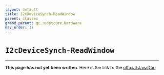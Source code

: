 ```yaml
---
layout: default
title: I2cDeviceSynch-ReadWindow
parent: classes
grand_parent: qc.robotcore.hardware
nav_order: 17
---
```

# `I2cDeviceSynch-ReadWindow`
---
**This page has not yet been written**. Here is the link to the [official JavaDoc](https://ftctechnh.github.io/ftc_app/doc/javadoc/com/qualcomm/robotcore/hardware/I2cDeviceSynch.ReadWindow.html)
        